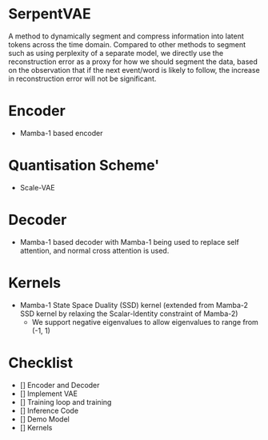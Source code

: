 # SerpentVAE
A method to dynamically segment and compress information into latent tokens across the time domain. Compared to other methods to segment such as using perplexity of a separate model, we directly use the reconstruction error as a proxy for how we should segment the data, based on the observation that if the next event/word is likely to follow, the increase in reconstruction error will not be significant.

# Encoder
- Mamba-1 based encoder

# Quantisation Scheme'
- Scale-VAE

# Decoder
- Mamba-1 based decoder with Mamba-1 being used to replace self attention, and normal cross attention is used.

# Kernels
- Mamba-1 State Space Duality (SSD) kernel (extended from Mamba-2 SSD kernel by relaxing the Scalar-Identity constraint of Mamba-2)
  - We support negative eigenvalues to allow eigenvalues to range from (-1, 1)
 
# Checklist
- [] Encoder and Decoder
- [] Implement VAE
- [] Training loop and training
- [] Inference Code
- [] Demo Model
- [] Kernels
